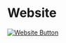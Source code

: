 # Website

<a href="https://muhammadasshiddiq.github.io/Website/" target="_blank">
  <img src="https://img.shields.io/badge/Website-Visit%20Now-blue?style=for-the-badge" alt="Website Button">
</a>
